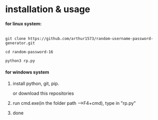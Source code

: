 

# installation & usage 


#### for linux system:

```

git clone https://github.com/arthur1573/random-username-password-generator.git

cd random-password-16

python3 rp.py

```



#### for windows system

1. install python, git, pip.

	or download this repositories

2. run cmd.exe(in the folder path -->F4+cmd), type in "rp.py"

3. done



